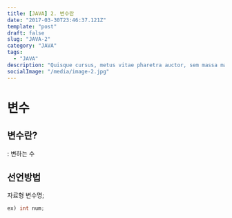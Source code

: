 ```yaml
---
title: [JAVA] 2. 변수란
date: "2017-03-30T23:46:37.121Z"
template: "post"
draft: false
slug: "JAVA-2"
category: "JAVA"
tags:
  - "JAVA"
description: "Quisque cursus, metus vitae pharetra auctor, sem massa mattis sem, at interdum magna augue eget diam. Vestibulum ante ipsum primis in faucibus orci luctus et ultrices posuere cubilia Curae; Morbi lacinia molestie dui. Praesent blandit dolor. Sed non quam. In vel mi sit amet augue congue elementum."
socialImage: "/media/image-2.jpg"
---
```


# 변수  
  

## 변수란?  
: 변하는 수  
  
## 선언방법  
자료형 변수명;  

``` java
ex) int num;
```

<!-- ![Nulla faucibus vestibulum eros in tempus. Vestibulum tempor imperdiet velit nec dapibus](/media/image-2.jpg) -->
